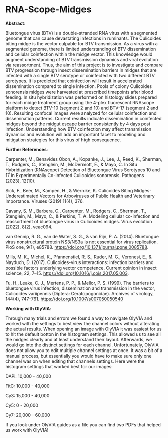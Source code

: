 # RNA-Scope-Midges

**Abstract**: 

Bluetongue virus (BTV) is a double-stranded RNA virus with a segmented genome that can cause devastating infections in ruminants. The Culicoides biting midge is the vector culpable for BTV transmission. As a virus with a segmented genome, there is limited understanding of BTV dissemination and cellular coinfection within the midge vector. This knowledge would augment understanding of BTV transmission dynamics and viral evolution via reassortment. Thus, the aim of this project is to investigate and compare BTV progression through insect dissemination barriers in midges that are infected with a single BTV serotype or coinfected with two different BTV serotypes. It is predicted that coinfection will result in accelerated dissemination compared to single infection. Pools of colony Culicoides sonorensis midges were harvested at prescribed timepoints after blood feeding. In situ hybridization was performed on histology slides prepared for each midge treatment group using the 4-plex fluorescent RNAscope platform to detect BTV-10 (segment 2 and 10) and BTV-17 (segment 2 and 10). Resulting confocal images were analyzed for cellular coinfection and dissemination patterns. Current results indicate dissemination in coinfected midges beyond the midgut escape barrier consistently by 4 days post infection. Understanding how BTV coinfection may affect transmission dynamics and evolution will add an important facet to modeling and mitigation strategies for this virus of high consequence.

**Further References**: 

Carpenter, M., Benavides Obon, A., Kopanke, J., Lee, J., Reed, K., Sherman, T., Rodgers, C., Stenglein, M., McDermott, E., & Mayo, C. In Situ Hybridization (RNAscope) Detection of Bluetongue Virus Serotypes 10 and 17 in Experimentally Co-Infected Culicoides sonorensis. Pathogens (2023), 12(10).

Sick, F., Beer, M., Kampen, H., & Wernike, K. Culicoides Biting Midges-Underestimated Vectors for Arboviruses of Public Health and Veterinary Importance. Viruses (2019) 11(4), 376.

Cavany, S. M., Barbera, C., Carpenter, M., Rodgers, C., Sherman, T., Stenglein, M., Mayo, C., & Perkins, T. A. Modeling cellular co-infection and reassortment of bluetongue virus in Culicoides midges. Virus evolution (2022), 8(2), veac094. 

van Gennip, R. G., van de Water, S. G., & van Rijn, P. A. (2014). Bluetongue virus nonstructural protein NS3/NS3a is not essential for virus replication. PloS one, 9(1), e85788. https://doi.org/10.1371/journal.pone.0085788. 

Mills, M. K., Michel, K., Pfannenstiel, R. S., Ruder, M. G., Veronesi, E., & Nayduch, D. (2017). Culicoides-virus interactions: infection barriers and possible factors underlying vector competence. Current opinion in insect science, 22, 7–15. https://doi.org/10.1016/j.cois.2017.05.003. 

Fu, H., Leake, C. J., Mertens, P. P., & Mellor, P. S. (1999). The barriers to bluetongue virus infection, dissemination and transmission in the vector, Culicoides variipennis (Diptera: Ceratopogonidae). Archives of virology, 144(4), 747–761. https://doi.org/10.1007/s007050050540

**Working with OlyVIA**:

Through many trials and errors we found a way to navigate OlyVIA and worked with the settings to best view the channel colors without alterating the actual results. When opening an image with OlyVIA it was easiest for us to hit the default botton in the histogram settings. This allowed us to see all the midges clearly and at least understand their layout. Afterwards, we would go into the distinct settings for each channel. Unfortunately, OlyVIA does not allow you to edit multiple channel settings at once. It was a bit of a manual process, but essentially you would have to make sure only one channel was on when editing that channels settings. Here were the histogram settings that worked best for our images:

DAPi: 10,000 - 40,000

FitC: 10,000 - 40,000

Cy3: 15,000 - 40,000

Cy5: 0 - 20,000

Cy7: 20,000 - 60,000

If you look under OlyVIA guides as a file you can find two PDFs that helped us work with OlyVIA!

